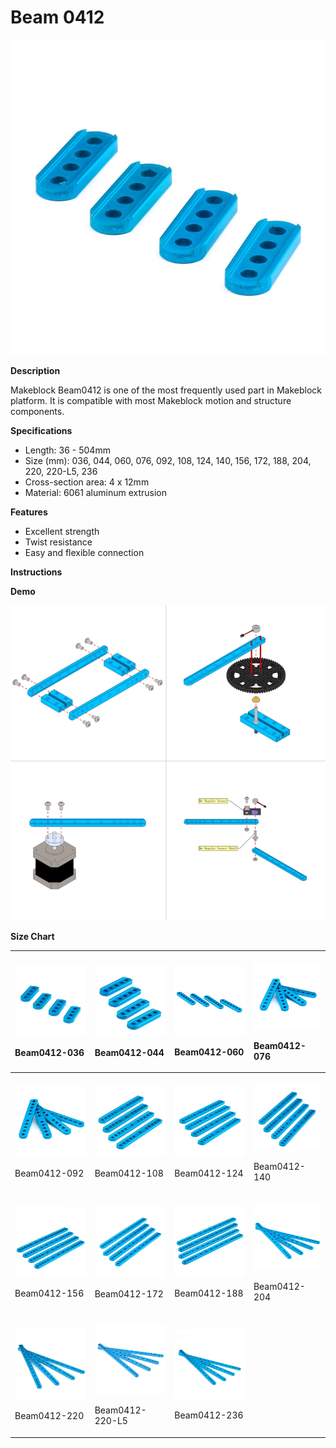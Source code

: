 # Beam 0412

![](../../../../.gitbook/assets/0%20%2888%29.jpeg)

**Description**

Makeblock Beam0412 is one of the most frequently used part in Makeblock platform. It is compatible with most Makeblock motion and structure components.

**Specifications**

* Length: 36 - 504mm
* Size \(mm\): 036, 044, 060, 076, 092, 108, 124, 140, 156, 172, 188, 204, 220, 220-L5, 236
* Cross-section area: 4 x 12mm
* Material: 6061 aluminum extrusion

**Features**

* Excellent strength
* Twist resistance
* Easy and flexible connection

**Instructions**

**Demo**

![](../../../../.gitbook/assets/1%20%282%29.gif)

**Size Chart**

<table>
  <thead>
    <tr>
      <th style="text-align:left">
        <p>
          <img src="../../../../.gitbook/assets/2 (23).jpeg" alt/>
        </p>
        <p>Beam0412-036</p>
      </th>
      <th style="text-align:left">
        <p>
          <img src="../../../../.gitbook/assets/3 (22).jpeg" alt/>
        </p>
        <p>Beam0412-044</p>
      </th>
      <th style="text-align:left">
        <p>
          <img src="../../../../.gitbook/assets/4 (2).jpeg" alt/>
        </p>
        <p>Beam0412-060</p>
      </th>
      <th style="text-align:left">
        <p>
          <img src="../../../../.gitbook/assets/5 (17).jpeg" alt/>
        </p>
        <p>Beam0412-076</p>
      </th>
    </tr>
  </thead>
  <tbody>
    <tr>
      <td style="text-align:left">
        <p>
          <img src="../../../../.gitbook/assets/6 (10).jpeg" alt/>
        </p>
        <p>Beam0412-092</p>
      </td>
      <td style="text-align:left">
        <p>
          <img src="../../../../.gitbook/assets/7 (11).jpeg" alt/>
        </p>
        <p>Beam0412-108</p>
      </td>
      <td style="text-align:left">
        <p>
          <img src="../../../../.gitbook/assets/8 (1).jpeg" alt/>
        </p>
        <p>Beam0412-124</p>
      </td>
      <td style="text-align:left">
        <p>
          <img src="../../../../.gitbook/assets/9 (2).jpeg" alt/>
        </p>
        <p>Beam0412-140</p>
      </td>
    </tr>
    <tr>
      <td style="text-align:left">
        <p>
          <img src="../../../../.gitbook/assets/10 (3).jpeg" alt/>
        </p>
        <p>Beam0412-156</p>
      </td>
      <td style="text-align:left">
        <p>
          <img src="../../../../.gitbook/assets/11.jpeg" alt/>
        </p>
        <p>Beam0412-172</p>
      </td>
      <td style="text-align:left">
        <p>
          <img src="../../../../.gitbook/assets/12 (2).jpeg" alt/>
        </p>
        <p>Beam0412-188</p>
      </td>
      <td style="text-align:left">
        <p>
          <img src="../../../../.gitbook/assets/13 (2).jpeg" alt/>
        </p>
        <p>Beam0412-204</p>
      </td>
    </tr>
    <tr>
      <td style="text-align:left">
        <p>
          <img src="../../../../.gitbook/assets/14 (1).jpeg" alt/>
        </p>
        <p>Beam0412-220</p>
      </td>
      <td style="text-align:left">
        <p>
          <img src="../../../../.gitbook/assets/15.jpeg" alt/>
        </p>
        <p>Beam0412-220-L5</p>
      </td>
      <td style="text-align:left">
        <p>
          <img src="../../../../.gitbook/assets/16 (2).jpeg" alt/>
        </p>
        <p>Beam0412-236</p>
      </td>
      <td style="text-align:left"></td>
    </tr>
  </tbody>
</table>